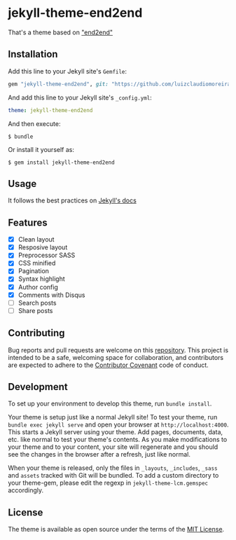 # jekyll-theme-end2end

That's a theme based on ["end2end"](https://github.com/nandomoreirame/end2end)

## Installation

Add this line to your Jekyll site's `Gemfile`:

```ruby
gem "jekyll-theme-end2end", git: "https://github.com/luizclaudiomoreira/jekyll-theme-end2end"
```

And add this line to your Jekyll site's `_config.yml`:

```yaml
theme: jekyll-theme-end2end
```

And then execute:

    $ bundle

Or install it yourself as:

    $ gem install jekyll-theme-end2end

## Usage

It follows the best practices on [Jekyll's docs](https://jekyllrb.com/docs/themes/#understanding-gem-based-themes)

## Features

* [x] Clean layout
* [x] Resposive layout
* [x] Preprocessor SASS
* [x] CSS minified
* [x] Pagination
* [x] Syntax highlight
* [x] Author config
* [x] Comments with Disqus
* [ ] Search posts
* [ ] Share posts

## Contributing

Bug reports and pull requests are welcome on this [repository](https://github.com/luizclaudiomoreira/jekyll-theme-end2end/issues/new). This project is intended to be a safe, welcoming space for collaboration, and contributors are expected to adhere to the [Contributor Covenant](http://contributor-covenant.org) code of conduct.

## Development

To set up your environment to develop this theme, run `bundle install`.

Your theme is setup just like a normal Jekyll site! To test your theme, run `bundle exec jekyll serve` and open your browser at `http://localhost:4000`. This starts a Jekyll server using your theme. Add pages, documents, data, etc. like normal to test your theme's contents. As you make modifications to your theme and to your content, your site will regenerate and you should see the changes in the browser after a refresh, just like normal.

When your theme is released, only the files in `_layouts`, `_includes`, `_sass` and `assets` tracked with Git will be bundled.
To add a custom directory to your theme-gem, please edit the regexp in `jekyll-theme-lcm.gemspec` accordingly.

## License

The theme is available as open source under the terms of the [MIT License](https://opensource.org/licenses/MIT).